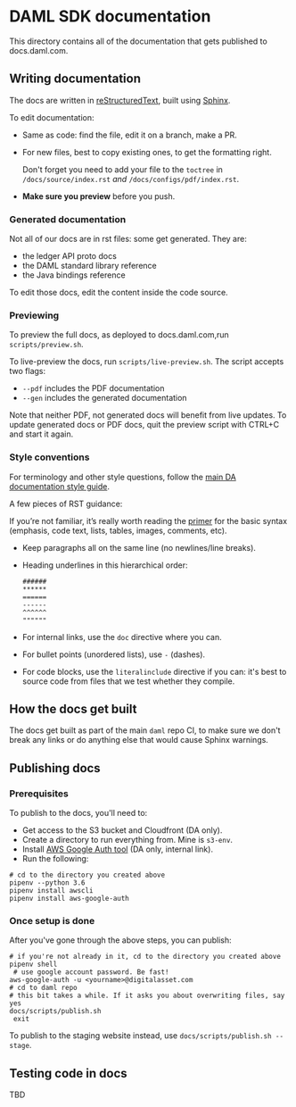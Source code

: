 # DAML SDK documentation

This directory contains all of the documentation that gets published to docs.daml.com.

## Writing documentation

The docs are written in [reStructuredText](http://docutils.sourceforge.net/rst.html), built using [Sphinx](http://www.sphinx-doc.org/en/master/).

To edit documentation:

- Same as code: find the file, edit it on a branch, make a PR.
- For new files, best to copy existing ones, to get the formatting right. 

  Don't forget you need to add your file to the `toctree` in `/docs/source/index.rst` *and* `/docs/configs/pdf/index.rst`.
- **Make sure you preview** before you push.

### Generated documentation

Not all of our docs are in rst files: some get generated. They are:

- the ledger API proto docs
- the DAML standard library reference
- the Java bindings reference

To edit those docs, edit the content inside the code source.

### Previewing

To preview the full docs, as deployed to docs.daml.com,run `scripts/preview.sh`.

To live-preview the docs, run `scripts/live-preview.sh`. The script accepts two flags:

- `--pdf` includes the PDF documentation
- `--gen` includes the generated documentation

Note that neither PDF, not generated docs will benefit from live updates. To update generated docs or PDF docs, quit the preview script with CTRL+C and start it again.

### Style conventions

For terminology and other style questions, follow the [main DA documentation style guide](https://docs.google.com/document/d/1dwE45gyxWXqlr4VTq9mJVnmSyBQ8V30ItucWBbCbViQ/edit).

A few pieces of RST guidance:

If you’re not familiar, it’s really worth reading the [primer](http://www.sphinx-doc.org/en/master/usage/restructuredtext/basics.html) for the basic syntax (emphasis, code text, lists, tables, images, comments, etc).
- Keep paragraphs all on the same line (no newlines/line breaks).
- Heading underlines in this hierarchical order:

  ```
  ######
  ******
  ======
  ------
  ^^^^^^
  """"""
  ```
- For internal links, use the `doc` directive where you can. 
- For bullet points (unordered lists), use `-` (dashes).
- For code blocks, use the `literalinclude` directive if you can: it's best to source code from files that we test whether they compile.

## How the docs get built

The docs get built as part of the main `daml` repo CI, to make sure we don't break any links or do anything else that would cause Sphinx warnings.

## Publishing docs

### Prerequisites

To publish to the docs, you'll need to:

- Get access to the S3 bucket and Cloudfront (DA only).
- Create a directory to run everything from. Mine is `s3-env`.
- Install [AWS Google Auth tool](https://digitalasset.atlassian.net/wiki/spaces/IS/pages/719750045/AWS+Google+Auth) (DA only, internal link).
- Run the following:

```
# cd to the directory you created above
pipenv --python 3.6
pipenv install awscli
pipenv install aws-google-auth
```

### Once setup is done

After you've gone through the above steps, you can publish:

```
# if you're not already in it, cd to the directory you created above
pipenv shell
 # use google account password. Be fast!
aws-google-auth -u <yourname>@digitalasset.com
# cd to daml repo
# this bit takes a while. If it asks you about overwriting files, say yes
docs/scripts/publish.sh
 exit
```

 To publish to the staging website instead, use `docs/scripts/publish.sh --stage`.

## Testing code in docs

TBD
